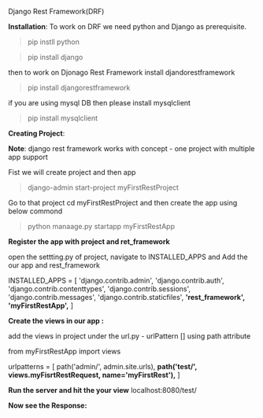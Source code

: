 Django Rest Framework(DRF)

**Installation**:
To work on DRF we need python and Django as prerequisite.
>pip instll python<Version>

>pip install django

then to work on Djonago Rest Framework install djandorestframework
>pip install djangorestframework

if you are using mysql DB then please install mysqlclient
>pip install mysqlclient

**Creating Project**: 

**Note**: django rest framework works with concept - one project with multiple app support

Fist we will create project and then app
>django-admin start-project myFirstRestProject

Go to that project cd myFirstRestProject and then create the app using below commond
>python manaage.py startapp myFirstRestApp

**Register the app with project and ret_framework**

open the settting.py of project, navigate to INSTALLED_APPS and Add the our app and rest_framework

INSTALLED_APPS = [
    'django.contrib.admin',
    'django.contrib.auth',
    'django.contrib.contenttypes',
    'django.contrib.sessions',
    'django.contrib.messages',
    'django.contrib.staticfiles',
    **'rest_framework',
    'myFirstRestApp',**
]

**Create the views in our app :**

add the views in project under the url.py - urlPattern [] using path attribute

from myFirstRestApp import views

urlpatterns = [
    path('admin/', admin.site.urls),
    **path('test/', views.myFisrtRestRequest, name='myFirstRest'),**
]

**Run the server and hit the your view**
localhost:8080/test/

**Now see the Response:**



